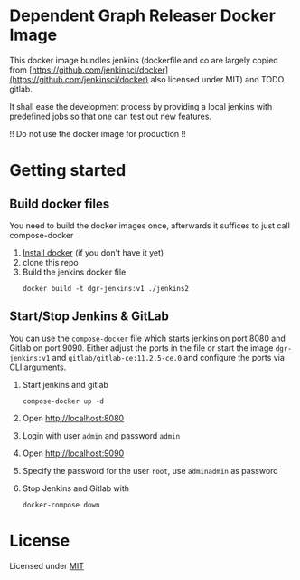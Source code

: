 # Dependent Graph Releaser Docker Image
This docker image bundles jenkins (dockerfile and co are largely copied from [https://github.com/jenkinsci/docker](https://github.com/jenkinsci/docker) also licensed under MIT)
and TODO gitlab.

It shall ease the development process by providing a local jenkins with predefined jobs so that one can test out new 
features.


!! Do not use the docker image for production !!

# Getting started

## Build docker files

You need to build the docker images once, afterwards it suffices to just call compose-docker

1. [Install docker](https://docs.docker.com/install/) (if you don't have it yet)
2. clone this repo
3. Build the jenkins docker file
   ```
   docker build -t dgr-jenkins:v1 ./jenkins2
   ```

## Start/Stop Jenkins & GitLab 
 
You can use the `compose-docker` file which starts jenkins on port 8080 and Gitlab on port 9090. 
Either adjust the ports in the file or start the image `dgr-jenkins:v1` and `gitlab/gitlab-ce:11.2.5-ce.0` and configure the ports via CLI arguments.
 
1. Start jenkins and gitlab
   ```
   compose-docker up -d
   ```
2. Open [http://localhost:8080](http://localhost:8080)
3. Login with user `admin` and password `admin`
4. Open [http://localhost:9090](http://localhost:9090)
5. Specify the password for the user `root`, use `adminadmin` as password

6. Stop Jenkins and Gitlab with 
   ```
   docker-compose down
   ```

# License
Licensed under [MIT](https://opensource.org/licenses/MIT)